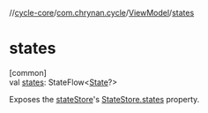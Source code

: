 //[cycle-core](../../../index.md)/[com.chrynan.cycle](../index.md)/[ViewModel](index.md)/[states](states.md)

# states

[common]\
val [states](states.md): StateFlow&lt;[State](index.md)?&gt;

Exposes the [stateStore](../../../../cycle-core/com.chrynan.cycle/-view-model/state-store.md)'s [StateStore.states](../-state-store/states.md) property.
